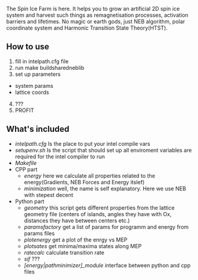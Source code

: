 The Spin Ice Farm is here. It helps you to grow an artificial 2D spin ice system and harvest such things as remagnetisation processes, activation barriers and lifetimes.
No magic or earth gods, just NEB algorithm, polar coordinate system and Harmonic Transition State Theory(HTST).


## How to use
1. fill in intelpath.cfg file
2. run make buildsharedneblib 
3. set up parameters
  - system params
  - lattice coords
4. ???
5. PROFIT

## What's included
- *intelpath.cfg* Is the place to put your intel compile vars
- *setupenv.sh* Is the script that should set up all enviroment variables are required for the intel compiler to run 
- *Makefile* 
- CPP part
  - *energy* here we calculate all properties related to the energy(Gradients, NEB Forces and Energy itslef)
  - *minimization* well, the name is self explanatory. Here we use NEB with stepest decent
- Python part
  - *geometry* this script gets different properties from the lattice geometry file (centers of islands, angles they have with Ox, distances they have between centers etc.)
  - *paramsfactory* get a list of params for programm and energy from params files
  - *plotenergy* get a plot of the enrgy vs MEP
  - *plotsates* get minima/maxima states along MEP
  - *ratecalc* calculate transition rate
  - *sif* ???
  - *[energy|pathminimizer]_module* interface between python and cpp files 

